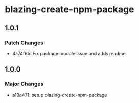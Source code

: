 # blazing-create-npm-package

## 1.0.1

### Patch Changes

- 4a74f65: Fix package module issue and adds readme

## 1.0.0

### Major Changes

- a19a471: setup blazing-create-npm-package
